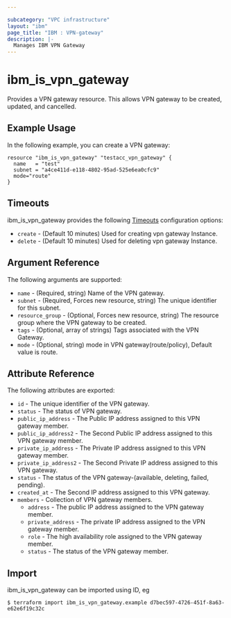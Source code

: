 ```yaml
---

subcategory: "VPC infrastructure"
layout: "ibm"
page_title: "IBM : VPN-gateway"
description: |-
  Manages IBM VPN Gateway
---
```


# ibm\_is_vpn_gateway

Provides a VPN gateway resource. This allows VPN gateway to be created, updated, and cancelled.


## Example Usage

In the following example, you can create a VPN gateway:

```hcl
resource "ibm_is_vpn_gateway" "testacc_vpn_gateway" {
  name   = "test"
  subnet = "a4ce411d-e118-4802-95ad-525e6ea0cfc9"
  mode="route"
}

```

## Timeouts

ibm_is_vpn_gateway provides the following [Timeouts](https://www.terraform.io/docs/configuration/resources.html#timeouts) configuration options:

* `create` - (Default 10 minutes) Used for creating vpn gateway Instance.
* `delete` - (Default 10 minutes) Used for deleting vpn gateway Instance.

## Argument Reference

The following arguments are supported:

* `name` - (Required, string) Name of the VPN gateway.
* `subnet` - (Required, Forces new resource, string) The unique identifier for this subnet.
* `resource_group` - (Optional, Forces new resource, string) The resource group where the VPN gateway to be created.
* `tags` - (Optional, array of strings) Tags associated with the VPN Gateway.
* `mode` - (Optional, string) mode in VPN gateway(route/policy), Default value is route.

## Attribute Reference

The following attributes are exported:

* `id` - The unique identifier of the VPN gateway.
* `status` - The status of VPN gateway.
* `public_ip_address` -  The Public IP address assigned to this VPN gateway member.
* `public_ip_address2` -  The Second Public IP address assigned to this VPN gateway member.
* `private_ip_address` -  The Private IP address assigned to this VPN gateway member.
* `private_ip_address2` -  The Second Private IP address assigned to this VPN gateway.
* `status` -  The status of the VPN gateway-(available, deleting, failed, pending).
* `created_at` -  The Second IP address assigned to this VPN gateway.
* `members` -  Collection of VPN gateway members.
  * `address` -  The public IP address assigned to the VPN gateway member.
  * `private_address` -  The private IP address assigned to the VPN gateway member.
  * `role` -  The high availability role assigned to the VPN gateway member.
  * `status` -  The status of the VPN gateway member.



## Import

ibm_is_vpn_gateway can be imported using ID, eg

```
$ terraform import ibm_is_vpn_gateway.example d7bec597-4726-451f-8a63-e62e6f19c32c
```